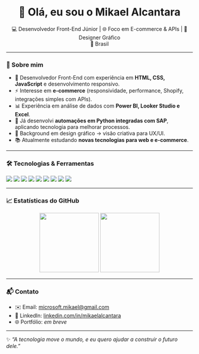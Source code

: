 <h1 align="center">👋 Olá, eu sou o Mikael Alcantara</h1>

<p align="center">
  💻 Desenvolvedor Front-End Júnior | 🌐 Foco em E-commerce & APIs | 🎨 Designer Gráfico <br>
  📍 Brasil
</p>

---

### 🚀 Sobre mim
- 🎯 Desenvolvedor Front-End com experiência em **HTML, CSS, JavaScript** e desenvolvimento responsivo.  
- ⚡ Interesse em **e-commerce** (responsividade, performance, Shopify, integrações simples com APIs).  
- 📊 Experiência em análise de dados com **Power BI, Looker Studio e Excel**.  
- 🔧 Já desenvolvi **automações em Python integradas com SAP**, aplicando tecnologia para melhorar processos.  
- 🎨 Background em design gráfico → visão criativa para UX/UI.  
- 📚 Atualmente estudando **novas tecnologias para web e e-commerce**.  

---
 
### 🛠️ Tecnologias & Ferramentas
<p>
  <img src="https://img.shields.io/badge/HTML5-E34F26?style=for-the-badge&logo=html5&logoColor=white"/>
  <img src="https://img.shields.io/badge/CSS3-1572B6?style=for-the-badge&logo=css3&logoColor=white"/>
  <img src="https://img.shields.io/badge/JavaScript-F7DF1E?style=for-the-badge&logo=javascript&logoColor=black"/>
  <img src="https://img.shields.io/badge/Shopify-96BF48?style=for-the-badge&logo=shopify&logoColor=white"/>
  <img src="https://img.shields.io/badge/API-005571?style=for-the-badge&logo=fastapi&logoColor=white"/>
  <img src="https://img.shields.io/badge/Python-3776AB?style=for-the-badge&logo=python&logoColor=white"/>
  <img src="https://img.shields.io/badge/Power%20BI-F2C811?style=for-the-badge&logo=powerbi&logoColor=black"/>
  <img src="https://img.shields.io/badge/Looker%20Studio-4285F4?style=for-the-badge&logo=google&logoColor=white"/>
  <img src="https://img.shields.io/badge/GitHub-181717?style=for-the-badge&logo=github&logoColor=white"/>
</p>

---

### 📈 Estatísticas do GitHub
<p align="center">
  <img height="160em" src="https://github-readme-stats.vercel.app/api?username=MikaelAlcantara&show_icons=true&theme=tokyonight&count_private=true"/>
  <img height="160em" src="https://github-readme-stats.vercel.app/api/top-langs/?username=MikaelAlcantara&layout=compact&theme=tokyonight"/>
</p>

---

### 📬 Contato
- ✉️ Email: [microsoft.mikael@gmail.com](mailto:microsoft.mikael@gmail.com)  
- 💼 LinkedIn: [linkedin.com/in/mikaelalcantara](https://linkedin.com/in/mikaelalcantara)  
- 🌐 Portfólio: *em breve*  

---

✨ *“A tecnologia move o mundo, e eu quero ajudar a construir o futuro dele.”*
